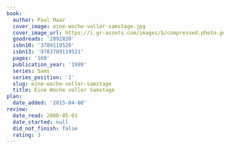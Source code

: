 ```yaml
---
book:
  author: Paul Maar
  cover_image: eine-woche-voller-samstage.jpg
  cover_image_url: https://i.gr-assets.com/images/S/compressed.photo.goodreads.com/books/1349272253l/2092839._SX98_.jpg
  goodreads: '2092839'
  isbn10: '3789119520'
  isbn13: '9783789119521'
  pages: '160'
  publication_year: '1999'
  series: Sams
  series_position: '1'
  slug: eine-woche-voller-samstage
  title: Eine Woche voller Samstage
plan:
  date_added: '2015-04-08'
review:
  date_read: 2000-05-01
  date_started: null
  did_not_finish: false
  rating: 3
---
```

